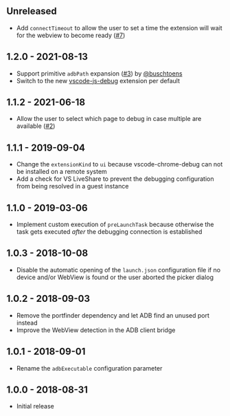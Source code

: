 ## Unreleased
* Add `connectTimeout` to allow the user to set a time the extension will wait for the webview to become ready ([#7](https://github.com/mpotthoff/vscode-android-webview-debug/issues/7))

## 1.2.0 - 2021-08-13
* Support primitive `adbPath` expansion ([#3](https://github.com/mpotthoff/vscode-android-webview-debug/pull/3)) by [@buschtoens](https://github.com/buschtoens)
* Switch to the new [vscode-js-debug](https://github.com/microsoft/vscode-js-debug) extension per default

## 1.1.2 - 2021-06-18
* Allow the user to select which page to debug in case multiple are available ([#2](https://github.com/mpotthoff/vscode-android-webview-debug/issues/2))

## 1.1.1 - 2019-09-04
* Change the `extensionKind` to `ui` because vscode-chrome-debug can not be installed on a remote system
* Add a check for VS LiveShare to prevent the debugging configuration from being resolved in a guest instance

## 1.1.0 - 2019-03-06
* Implement custom execution of `preLaunchTask` because otherwise the task gets executed _after_ the debugging connection is established

## 1.0.3 - 2018-10-08
* Disable the automatic opening of the `launch.json` configuration file if no device and/or WebView is found or the user aborted the picker dialog

## 1.0.2 - 2018-09-03
* Remove the portfinder dependency and let ADB find an unused port instead
* Improve the WebView detection in the ADB client bridge

## 1.0.1 - 2018-09-01
* Rename the `adbExecutable` configuration parameter

## 1.0.0 - 2018-08-31
* Initial release
